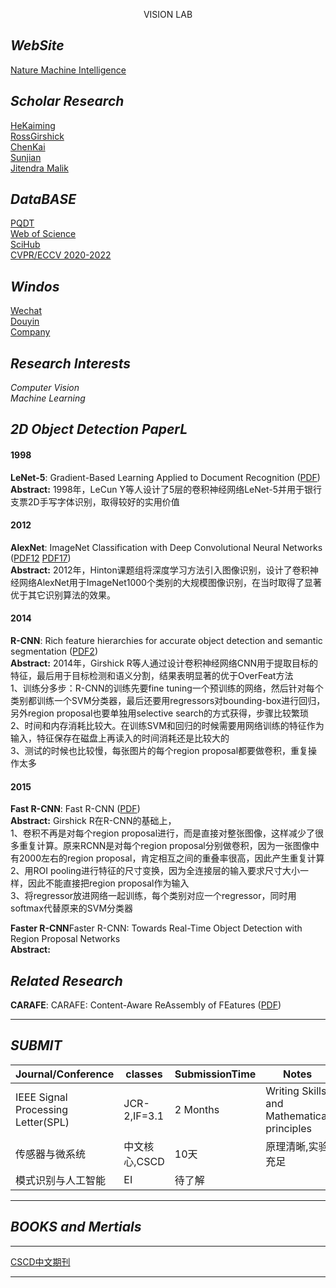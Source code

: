 <p align="center">
VISION LAB
</p>

## *WebSite*
[Nature Machine Intelligence ](https://www.nature.com/natmachintell/)
## *Scholar Research*
[HeKaiming](https://scholar.google.com/citations?hl=zh-CN&user=DhtAFkwAAAAJ&view_op=list_works&sortby=pubdate)   
[RossGirshick](https://scholar.google.com/citations?hl=zh-CN&user=W8VIEZgAAAAJ&view_op=list_works&sortby=pubdate)  
[ChenKai](https://scholar.google.com/citations?hl=zh-CN&user=eGD0b7IAAAAJ&view_op=list_works&sortby=pubdate)  
[Sunjian](https://scholar.google.com/citations?hl=zh-CN&user=ALVSZAYAAAAJ&view_op=list_works&sortby=pubdate)  
[Jitendra Malik](https://scholar.google.com/citations?hl=zh-CN&user=oY9R5YQAAAAJ&view_op=list_works&sortby=pubdate)  
## *DataBASE*
[PQDT](http://www-pqdtcn-com-s.vpn.cdut.edu.cn:8118/)  
[Web of Science](http://www-webofscience-com-s.vpn.cdut.edu.cn:8118/wos/alldb/basic-search)  
[SciHub](https://sci-hub.st/)  
[CVPR/ECCV 2020-2022](https://sci-hub.st/)
## *Windos*
[Wechat](https://mp.weixin.qq.com/cgi-bin/loginpage?url=%2Fcgi-bin%2Facctclose%3Faction%3Dpage%26token%3D59894322%26lang%3Dzh_CN)  
[Douyin](https://ID:AILAB)  
[Company](https://xxx)
## *Research Interests*  
*Computer Vision*  
*Machine Learning*  
## *2D Object Detection PaperL*
#### 1998  
**LeNet-5**: Gradient-Based Learning Applied to Document Recognition ([PDF](https://sci-hub.st/10.1109/5.726791))  
**Abstract:** 1998年，LeCun Y等人设计了5层的卷积神经网络LeNet-5并用于银行支票2D手写字体识别，取得较好的实用价值  
#### 2012
**AlexNet**: ImageNet Classification with Deep Convolutional Neural Networks ([PDF12](https://proceedings.neurips.cc/paper/2012/file/c399862d3b9d6b76c8436e924a68c45b-Paper.pdf) [PDF17](https://sci-hub.st/10.1145/3065386))  
**Abstract:** 2012年，Hinton课题组将深度学习方法引入图像识别，设计了卷积神经网络AlexNet用于ImageNet1000个类别的大规模图像识别，在当时取得了显著优于其它识别算法的效果。  
#### 2014  
**R-CNN**: Rich feature hierarchies for accurate object detection and semantic segmentation  ([PDF2](https://arxiv.org/pdf/1311.2524v5.pdf))  
**Abstract:** 2014年，Girshick R等人通过设计卷积神经网络CNN用于提取目标的特征，最后用于目标检测和语义分割，结果表明显著的优于OverFeat方法  
1、训练分多步：R-CNN的训练先要fine tuning一个预训练的网络，然后针对每个类别都训练一个SVM分类器，最后还要用regressors对bounding-box进行回归，另外region proposal也要单独用selective search的方式获得，步骤比较繁琐  
2、时间和内存消耗比较大。在训练SVM和回归的时候需要用网络训练的特征作为输入，特征保存在磁盘上再读入的时间消耗还是比较大的  
3、测试的时候也比较慢，每张图片的每个region proposal都要做卷积，重复操作太多  
#### 2015  
**Fast R-CNN**: Fast R-CNN ([PDF](https://arxiv.org/pdf/1504.08083.pdf))  
**Abstract:** Girshick R在R-CNN的基础上，  
1、卷积不再是对每个region proposal进行，而是直接对整张图像，这样减少了很多重复计算。原来RCNN是对每个region proposal分别做卷积，因为一张图像中有2000左右的region proposal，肯定相互之间的重叠率很高，因此产生重复计算  
2、用ROI pooling进行特征的尺寸变换，因为全连接层的输入要求尺寸大小一样，因此不能直接把region proposal作为输入  
3、将regressor放进网络一起训练，每个类别对应一个regressor，同时用softmax代替原来的SVM分类器  

**Faster R-CNN**Faster R-CNN: Towards Real-Time Object Detection with Region Proposal Networks  
**Abstract:** 
## *Related Research*  
**CARAFE**: CARAFE: Content-Aware ReAssembly of FEatures ([PDF](https://arxiv.org/pdf/1905.02188.pdf))  
****
## *SUBMIT*  
|Journal/Conference|classes|SubmissionTime|Notes|Wesite
|---|---|---|---|---
|IEEE Signal Processing Letter(SPL)|JCR-2,IF=3.1|2 Months|Writing Skills and Mathematical principles|[official](https://ieeexplore.ieee.org/xpl/RecentIssue.jsp?punumber=97)  [Letpub](http://www.letpub.com.cn/index.php?page=journalapp&view=detail&journalid=3353)  
|传感器与微系统|中文核心,CSCD|10天|原理清晰,实验充足|[official](https://cgqj.cbpt.cnki.net/WKE2/WebPublication/index.aspx?mid=CGQJ)  
|模式识别与人工智能|EI|待了解| |[official](http://manu46.magtech.com.cn/Jweb_prai/CN/volumn/home.shtml)  
****
## *BOOKS and Mertials*  
****
[CSCD中文期刊](https://github.com/huitang96/PaperList-2D/blob/master/Resource/CSCD%E6%9C%9F%E5%88%8A%E7%9B%AE%E5%BD%95.pdf)
****
